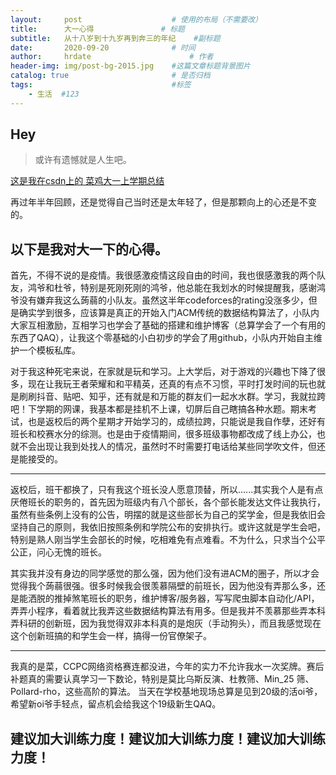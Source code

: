 ```yaml
---
layout:     post                    # 使用的布局（不需要改）
title:      大一心得               # 标题 
subtitle:   从十八岁到十九岁再到奔三的年纪    #副标题
date:       2020-09-20              # 时间
author:     hrdate                      # 作者
header-img: img/post-bg-2015.jpg    #这篇文章标题背景图片
catalog: true                       # 是否归档
tags:                               #标签
    - 生活  #123
---
```


## Hey
>或许有遗憾就是人生吧。

[这是我在csdn上的 菜鸡大一上学期总结](https://blog.csdn.net/hrd535523596/article/details/104151301)

再过年半年回顾，还是觉得自己当时还是太年轻了，但是那颗向上的心还是不变的。

## 以下是我对大一下的心得。

首先，不得不说的是疫情。我很感激疫情这段自由的时间，我也很感激我的两个队友，鸿爷和杜爷，特别是死刚死刚的鸿爷，他总能在我划水的时候提醒我，感谢鸿爷没有嫌弃我这么蒟蒻的小队友。虽然这半年codeforces的rating没涨多少，但是确实学到很多，应该算是真正的开始入门ACM传统的数据结构算法了，小队内大家互相激励，互相学习也学会了基础的搭建和维护博客（总算学会了一个有用的东西了QAQ），让我这个零基础的小白初步的学会了用github，小队内开始自主维护一个模板私库。

对于我这种死宅来说，在家就是玩和学习。上大学后，对于游戏的兴趣也下降了很多，现在让我玩王者荣耀和和平精英，还真的有点不习惯，平时打发时间的玩也就是刷刷抖音、贴吧、知乎，还有就是和万能的群友们一起水水群。学习，我就拉跨吧！下学期的网课，我基本都是挂机不上课，切屏后自己瞎搞各种水题。期末考试，也是返校后的两个星期才开始学习的，成绩拉跨，只能说是我自作孽，还好有班长和校赛水分的综测。也是由于疫情期间，很多班级事物都改成了线上办公，也就不会出现让我到处找人的情况，虽然时不时需要打电话给某些同学吹文件，但还是能接受的。
***
返校后，班干都换了，只有我这个班长没人愿意顶替，所以......其实我个人是有点厌倦班长的职务的，首先因为班级内有八个部长，各个部长能发达文件让我执行，虽然有些条例上没有的公告，明摆的就是这些部长为自己的奖学金，但是我依旧会坚持自己的原则，我依旧按照条例和学院公布的安排执行。或许这就是学生会吧，特别是熟人刚当学生会部长的时候，吃相难免有点难看。不为什么，只求当个公平公正，问心无愧的班长。

其实我并没有身边的同学感觉的那么强，因为他们没有进ACM的圈子，所以才会觉得我个蒟蒻很强。很多时候我会很羡慕隔壁的前班长，因为他没有弄那么多，还是能洒脱的推掉煞笔班长的职务，维护博客/服务器，写写爬虫脚本自动化/API，弄弄小程序，看着就比我弄这些数据结构算法有用多。但是我并不羡慕那些弄本科弄科研的创新班，因为我觉得双非本科真的是炮灰（手动狗头），而且我感觉现在这个创新班搞的和学生会一样，搞得一份官僚架子。
***
我真的是菜，CCPC网络资格赛连都没进，今年的实力不允许我水一次奖牌。赛后补题真的需要认真学习一下数论，特别是莫比乌斯反演、杜教筛、Min_25 筛、Pollard-rho，这些高阶的算法。
当天在学校基地现场总算是见到20级的活oi爷，希望新oi爷手轻点，留点机会给我这个19级新生QAQ。

## 建议加大训练力度！建议加大训练力度！建议加大训练力度！

